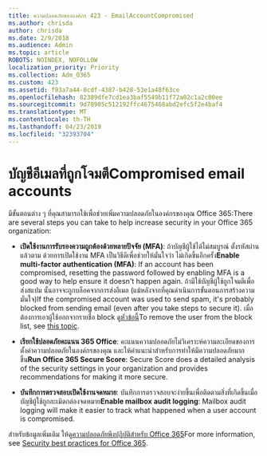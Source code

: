 ```yaml
---
title: ความปลอดภัยขององค์กร 423 - EmailAccountCompromised
ms.author: chrisda
author: chrisda
ms.date: 2/9/2018
ms.audience: Admin
ms.topic: article
ROBOTS: NOINDEX, NOFOLLOW
localization_priority: Priority
ms.collection: Adm_O365
ms.custom: 423
ms.assetid: f93a7a44-0cdf-4387-b428-53e1a48f63ce
ms.openlocfilehash: 82389dfe7cd1ea3baf5549b11f72a02c1a2c00ee
ms.sourcegitcommit: 9d78905c512192ffc4675468abd2efc5f2e4baf4
ms.translationtype: MT
ms.contentlocale: th-TH
ms.lasthandoff: 04/23/2019
ms.locfileid: "32393704"
---
```

# <a name="compromised-email-accounts"></a><span data-ttu-id="b4bf3-102">บัญชีอีเมลที่ถูกโจมตี</span><span class="sxs-lookup"><span data-stu-id="b4bf3-102">Compromised email accounts</span></span>

<span data-ttu-id="b4bf3-103">มีขั้นตอนต่าง ๆ ที่คุณสามารถใช้เพื่อช่วยเพิ่มความปลอดภัยในองค์กรของคุณ Office 365:</span><span class="sxs-lookup"><span data-stu-id="b4bf3-103">There are several steps you can take to help increase security in your Office 365 organization:</span></span>

- <span data-ttu-id="b4bf3-104">**เปิดใช้งานการรับรองความถูกต้องด้วยหลายปัจจัย (MFA)**: ถ้าบัญชีผู้ใช้ได้ไม่สมบูรณ์ ตั้งรหัสผ่านแล้วตาม ด้วยการเปิดใช้งาน MFA เป็นวิธีดีเพื่อช่วยให้มั่นใจว่า ไม่เกิดขึ้นอีกครั้ง</span><span class="sxs-lookup"><span data-stu-id="b4bf3-104">**Enable multi-factor authentication (MFA)**: If an account has been compromised, resetting the password followed by enabling MFA is a good way to help ensure it doesn't happen again.</span></span> <span data-ttu-id="b4bf3-105">ถ้ามีใช้บัญชีผู้ใช้ถูกโจมตีเพื่อส่งสแปม นั้นอาจจะถูกบล็อคจากการส่งอีเมล (แม้หลังจากที่คุณดำเนินการขั้นตอนการสร้างความมั่นใจ)</span><span class="sxs-lookup"><span data-stu-id="b4bf3-105">If the compromised account was used to send spam, it's probably blocked from sending email (even after you take steps to secure it).</span></span> <span data-ttu-id="b4bf3-106">เมื่อต้องการเอาผู้ใช้ออกจากรายชื่อ block ดู[หัวข้อนี้](https://technet.microsoft.com/library/ms.exch.eac.actioncenter.aspx)</span><span class="sxs-lookup"><span data-stu-id="b4bf3-106">To remove the user from the block list, see [this topic](https://technet.microsoft.com/library/ms.exch.eac.actioncenter.aspx).</span></span>

- <span data-ttu-id="b4bf3-107">**เรียกใช้ปลอดภัยคะแนน 365 Office**: คะแนนความปลอดภัยไม่วิเคราะห์ความละเอียดของการตั้งค่าความปลอดภัยในองค์กรของคุณ และให้คำแนะนำสำหรับการทำให้มีความปลอดภัยมากขึ้น</span><span class="sxs-lookup"><span data-stu-id="b4bf3-107">**Run Office 365 Secure Score**: Secure Score does a detailed analysis of the security settings in your organization and provides recommendations for making it more secure.</span></span>

- <span data-ttu-id="b4bf3-108">**บันทึกการตรวจสอบเปิดใช้งานจดหมาย**: บันทึกการตรวจสอบจะง่ายขึ้นเพื่อติดตามสิ่งที่เกิดขึ้นเมื่อบัญชีผู้ใช้ถูกละเมิดกล่องจดหมาย</span><span class="sxs-lookup"><span data-stu-id="b4bf3-108">**Enable mailbox audit logging**: Mailbox audit logging will make it easier to track what happened when a user account is compromised.</span></span>

<span data-ttu-id="b4bf3-109">สำหรับข้อมูลเพิ่มเติม ให้ดู[ความปลอดภัยพึงปฏิบัติสำหรับ Office 365](https://support.office.com/article/9295e396-e53d-49b9-ae9b-0b5828cdedc3.aspx)</span><span class="sxs-lookup"><span data-stu-id="b4bf3-109">For more information, see [Security best practices for Office 365](https://support.office.com/article/9295e396-e53d-49b9-ae9b-0b5828cdedc3.aspx).</span></span>
